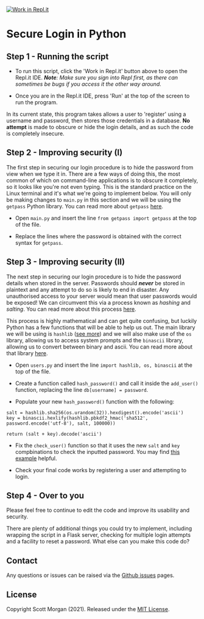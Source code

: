 [![Work in Repl.it](https://classroom.github.com/assets/work-in-replit-14baed9a392b3a25080506f3b7b6d57f295ec2978f6f33ec97e36a161684cbe9.svg)](https://classroom.github.com/online_ide?assignment_repo_id=4557152&assignment_repo_type=AssignmentRepo)
# Secure Login in Python

## Step 1 - Running the script

- To run this script, click the 'Work in Repl.it' button above to open the Repl.it IDE. _**Note**: Make sure you sign into Repl first, as there can sometimes be bugs if you access it the other way around._

- Once you are in the Repl.it IDE, press 'Run' at the top of the screen to run the program. 
 
In its current state, this program takes allows a user to 'register' using a username and password, then stores those credentials in a database. **No attempt** is made to obscure or hide the login details, and as such the code is completely insecure.

## Step 2 - Improving security (I)

The first step in securing our login procedure is to hide the password from view when we type it in. There are a few ways of doing this, the most common of which on command-line applications is to obscure it completely, so it looks like you're not even typing. This is the standard practice on the Linux terminal and it's what we're going to implement below. You will only be making changes to `main.py` in this section and we will be using the `getpass` Python library. You can read more about `getpass` [here](https://docs.python.org/3/library/getpass.html).

- Open `main.py` and insert the line `from getpass import getpass` at the top of the file.

- Replace the lines where the password is obtained with the correct syntax for `getpass`.

## Step 3 - Improving security (II)

The next step in securing our login procedure is to hide the password details when stored in the server. Passwords should _**never**_ be stored in plaintext and any attempt to do so is likely to end in disaster. Any unauthorised access to your server would mean that user passwords would be exposed! We can circumvent this via a process known as _hashing_ and _salting_. You can read more about this process [here](https://auth0.com/blog/adding-salt-to-hashing-a-better-way-to-store-passwords/).

This process is highly mathematical and can get quite confusing, but luckily Python has a few functions that will be able to help us out. The main library we will be using is `hashlib` ([see more](https://docs.python.org/3/library/hashlib.html)) and we will also make use of the `os` library, allowing us to access system prompts and the `binascii` library, allowing us to convert between binary and ascii. You can read more about that library [here](https://docs.python.org/3/library/binascii.html).

- Open `users.py` and insert the line `import hashlib, os, binascii` at the top of the file.

- Create a function called `hash_password()` and call it inside the `add_user()` function, replacing the line `db[username] = password`.

- Populate your new `hash_password()` function with the following:

```
salt = hashlib.sha256(os.urandom(32)).hexdigest().encode('ascii')
key = binascii.hexlify(hashlib.pbkdf2_hmac('sha512', password.encode('utf-8'), salt, 100000))

return (salt + key).decode('ascii')
```

- Fix the `check_user()` function so that it uses the new `salt` and `key` compbinations to check the inputted password. You may find [this example](https://gist.github.com/aharshbe/1ace2086b7ebe4e99a29d02e7fe83b74) helpful.

- Check your final code works by registering a user and attempting to login. 

## Step 4 - Over to you

Please feel free to continue to edit the code and improve its usability and security. 

There are plenty of additional things you could try to implement, including wrapping the script in a Flask server, checking for multiple login attempts and a facility to reset a password. What else can you make this code do?

## Contact

Any questions or issues can be raised via the [Github issues](https://github.com/den01-hnc-2020/python-login/issues) pages.

## License 

Copyright Scott Morgan (2021). Released under the [MIT License](https://opensource.org/licenses/MIT).
